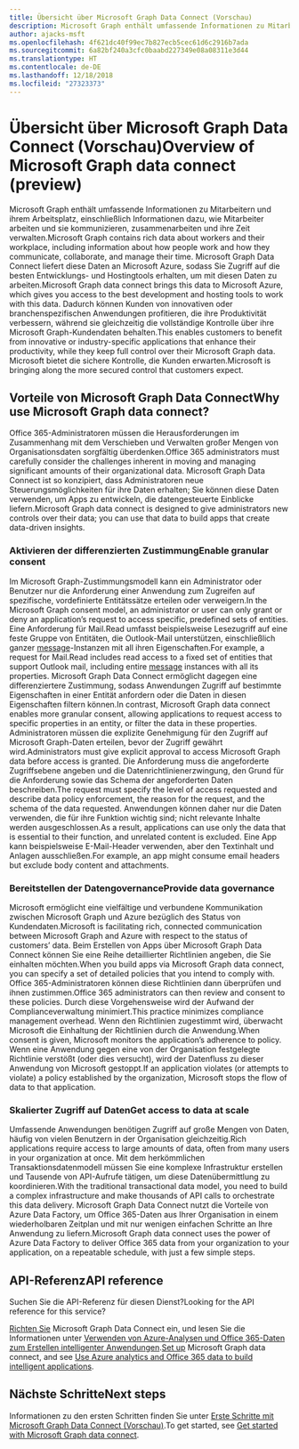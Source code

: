 ```yaml
---
title: Übersicht über Microsoft Graph Data Connect (Vorschau)
description: Microsoft Graph enthält umfassende Informationen zu Mitarbeitern und ihrem Arbeitsplatz, einschließlich Informationen dazu, wie Mitarbeiter arbeiten und sie kommunizieren, zusammenarbeiten und ihre Zeit verwalten. Microsoft Graph Data Connect liefert diese Daten an Microsoft Azure, sodass Sie Zugriff auf die besten Entwicklungs- und Hostingtools erhalten, um mit diesen Daten zu arbeiten. Dadurch können Kunden von innovativen oder branchenspezifischen Anwendungen profitieren, die ihre Produktivität verbessern, während sie gleichzeitig die vollständige Kontrolle über ihre Microsoft Graph-Kundendaten behalten. Microsoft bietet die sichere Kontrolle, die Kunden erwarten.
author: ajacks-msft
ms.openlocfilehash: 4f621dc40f99ec7b827ecb5cec61d6c2916b7ada
ms.sourcegitcommit: 6a82bf240a3cfc0baabd227349e08a08311e3d44
ms.translationtype: HT
ms.contentlocale: de-DE
ms.lasthandoff: 12/18/2018
ms.locfileid: "27323373"
---
```

# <a name="overview-of-microsoft-graph-data-connect-preview"></a><span data-ttu-id="ee011-106">Übersicht über Microsoft Graph Data Connect (Vorschau)</span><span class="sxs-lookup"><span data-stu-id="ee011-106">Overview of Microsoft Graph data connect (preview)</span></span>
<span data-ttu-id="ee011-107">Microsoft Graph enthält umfassende Informationen zu Mitarbeitern und ihrem Arbeitsplatz, einschließlich Informationen dazu, wie Mitarbeiter arbeiten und sie kommunizieren, zusammenarbeiten und ihre Zeit verwalten.</span><span class="sxs-lookup"><span data-stu-id="ee011-107">Microsoft Graph contains rich data about workers and their workplace, including information about how people work and how they communicate, collaborate, and manage their time.</span></span> <span data-ttu-id="ee011-108">Microsoft Graph Data Connect liefert diese Daten an Microsoft Azure, sodass Sie Zugriff auf die besten Entwicklungs- und Hostingtools erhalten, um mit diesen Daten zu arbeiten.</span><span class="sxs-lookup"><span data-stu-id="ee011-108">Microsoft Graph data connect brings this data to Microsoft Azure, which gives you access to the best development and hosting tools to work with this data.</span></span> <span data-ttu-id="ee011-109">Dadurch können Kunden von innovativen oder branchenspezifischen Anwendungen profitieren, die ihre Produktivität verbessern, während sie gleichzeitig die vollständige Kontrolle über ihre Microsoft Graph-Kundendaten behalten.</span><span class="sxs-lookup"><span data-stu-id="ee011-109">This enables customers to benefit from innovative or industry-specific applications that enhance their productivity, while they keep full control over their Microsoft Graph data.</span></span> <span data-ttu-id="ee011-110">Microsoft bietet die sichere Kontrolle, die Kunden erwarten.</span><span class="sxs-lookup"><span data-stu-id="ee011-110">Microsoft is bringing along the more secured control that customers expect.</span></span>

## <a name="why-use-microsoft-graph-data-connect"></a><span data-ttu-id="ee011-111">Vorteile von Microsoft Graph Data Connect</span><span class="sxs-lookup"><span data-stu-id="ee011-111">Why use Microsoft Graph data connect?</span></span>
<span data-ttu-id="ee011-112">Office 365-Administratoren müssen die Herausforderungen im Zusammenhang mit dem Verschieben und Verwalten großer Mengen von Organisationsdaten sorgfältig überdenken.</span><span class="sxs-lookup"><span data-stu-id="ee011-112">Office 365 administrators must carefully consider the challenges inherent in moving and managing significant amounts of their organizational data.</span></span> <span data-ttu-id="ee011-113">Microsoft Graph Data Connect ist so konzipiert, dass Administratoren neue Steuerungsmöglichkeiten für ihre Daten erhalten; Sie können diese Daten verwenden, um Apps zu entwickeln, die datengesteuerte Einblicke liefern.</span><span class="sxs-lookup"><span data-stu-id="ee011-113">Microsoft Graph data connect is designed to give administrators new controls over their data; you can use that data to build apps that create data-driven insights.</span></span> 

### <a name="enable-granular-consent"></a><span data-ttu-id="ee011-114">Aktivieren der differenzierten Zustimmung</span><span class="sxs-lookup"><span data-stu-id="ee011-114">Enable granular consent</span></span>

<span data-ttu-id="ee011-115">Im Microsoft Graph-Zustimmungsmodell kann ein Administrator oder Benutzer nur die Anforderung einer Anwendung zum Zugreifen auf spezifische, vordefinierte Entitätssätze erteilen oder verweigern.</span><span class="sxs-lookup"><span data-stu-id="ee011-115">In the Microsoft Graph consent model, an administrator or user can only grant or deny an application’s request to access specific, predefined sets of entities.</span></span> <span data-ttu-id="ee011-116">Eine Anforderung für Mail.Read umfasst beispielsweise Lesezugriff auf eine feste Gruppe von Entitäten, die Outlook-Mail unterstützen, einschließlich ganzer [message](/graph/api/resources/message?view=graph-rest-1.0)-Instanzen mit all ihren Eigenschaften.</span><span class="sxs-lookup"><span data-stu-id="ee011-116">For example, a request for Mail.Read includes read access to a fixed set of entities that support Outlook mail, including entire [message](/graph/api/resources/message?view=graph-rest-1.0) instances with all its properties.</span></span> <span data-ttu-id="ee011-117">Microsoft Graph Data Connect ermöglicht dagegen eine differenziertere Zustimmung, sodass Anwendungen Zugriff auf bestimmte Eigenschaften in einer Entität anfordern oder die Daten in diesen Eigenschaften filtern können.</span><span class="sxs-lookup"><span data-stu-id="ee011-117">In contrast, Microsoft Graph data connect enables more granular consent, allowing applications to request access to specific properties in an entity, or filter the data in these properties.</span></span> <span data-ttu-id="ee011-118">Administratoren müssen die explizite Genehmigung für den Zugriff auf Microsoft Graph-Daten erteilen, bevor der Zugriff gewährt wird.</span><span class="sxs-lookup"><span data-stu-id="ee011-118">Administrators must give explicit approval to access Microsoft Graph data before access is granted.</span></span> <span data-ttu-id="ee011-119">Die Anforderung muss die angeforderte Zugriffsebene angeben und die Datenrichtlinienerzwingung, den Grund für die Anforderung sowie das Schema der angeforderten Daten beschreiben.</span><span class="sxs-lookup"><span data-stu-id="ee011-119">The request must specify the level of access requested and describe data policy enforcement, the reason for the request, and the schema of the data requested.</span></span> <span data-ttu-id="ee011-120">Anwendungen können daher nur die Daten verwenden, die für ihre Funktion wichtig sind; nicht relevante Inhalte werden ausgeschlossen.</span><span class="sxs-lookup"><span data-stu-id="ee011-120">As a result, applications can use only the data that is essential to their function, and unrelated content is excluded.</span></span> <span data-ttu-id="ee011-121">Eine App kann beispielsweise E-Mail-Header verwenden, aber den Textinhalt und Anlagen ausschließen.</span><span class="sxs-lookup"><span data-stu-id="ee011-121">For example, an app might consume email headers but exclude body content and attachments.</span></span> 

### <a name="provide-data-governance"></a><span data-ttu-id="ee011-122">Bereitstellen der Datengovernance</span><span class="sxs-lookup"><span data-stu-id="ee011-122">Provide data governance</span></span>
<span data-ttu-id="ee011-123">Microsoft ermöglicht eine vielfältige und verbundene Kommunikation zwischen Microsoft Graph und Azure bezüglich des Status von Kundendaten.</span><span class="sxs-lookup"><span data-stu-id="ee011-123">Microsoft is facilitating rich, connected communication between Microsoft Graph and Azure with respect to the status of customers’ data.</span></span> <span data-ttu-id="ee011-124">Beim Erstellen von Apps über Microsoft Graph Data Connect können Sie eine Reihe detaillierter Richtlinien angeben, die Sie einhalten möchten.</span><span class="sxs-lookup"><span data-stu-id="ee011-124">When you build apps via Microsoft Graph data connect, you can specify a set of detailed policies that you intend to comply with.</span></span> <span data-ttu-id="ee011-125">Office 365-Administratoren können diese Richtlinien dann überprüfen und ihnen zustimmen.</span><span class="sxs-lookup"><span data-stu-id="ee011-125">Office 365 administrators can then review and consent to these policies.</span></span> <span data-ttu-id="ee011-126">Durch diese Vorgehensweise wird der Aufwand der Complianceverwaltung minimiert.</span><span class="sxs-lookup"><span data-stu-id="ee011-126">This practice minimizes compliance management overhead.</span></span> <span data-ttu-id="ee011-127">Wenn den Richtlinien zugestimmt wird, überwacht Microsoft die Einhaltung der Richtlinien durch die Anwendung.</span><span class="sxs-lookup"><span data-stu-id="ee011-127">When consent is given, Microsoft monitors the application’s adherence to policy.</span></span> <span data-ttu-id="ee011-128">Wenn eine Anwendung gegen eine von der Organisation festgelegte Richtlinie verstößt (oder dies versucht), wird der Datenfluss zu dieser Anwendung von Microsoft gestoppt.</span><span class="sxs-lookup"><span data-stu-id="ee011-128">If an application violates (or attempts to violate) a policy established by the organization, Microsoft stops the flow of data to that application.</span></span> 

### <a name="get-access-to-data-at-scale"></a><span data-ttu-id="ee011-129">Skalierter Zugriff auf Daten</span><span class="sxs-lookup"><span data-stu-id="ee011-129">Get access to data at scale</span></span>
<span data-ttu-id="ee011-130">Umfassende Anwendungen benötigen Zugriff auf große Mengen von Daten, häufig von vielen Benutzern in der Organisation gleichzeitig.</span><span class="sxs-lookup"><span data-stu-id="ee011-130">Rich applications require access to large amounts of data, often from many users in your organization at once.</span></span> <span data-ttu-id="ee011-131">Mit dem herkömmlichen Transaktionsdatenmodell müssen Sie eine komplexe Infrastruktur erstellen und Tausende von API-Aufrufe tätigen, um diese Datenübermittlung zu koordinieren.</span><span class="sxs-lookup"><span data-stu-id="ee011-131">With the traditional transactional data model, you need to build a complex infrastructure and make thousands of API calls to orchestrate this data delivery.</span></span> <span data-ttu-id="ee011-132">Microsoft Graph Data Connect nutzt die Vorteile von Azure Data Factory, um Office 365-Daten aus Ihrer Organisation in einem wiederholbaren Zeitplan und mit nur wenigen einfachen Schritte an Ihre Anwendung zu liefern.</span><span class="sxs-lookup"><span data-stu-id="ee011-132">Microsoft Graph data connect uses the power of Azure Data Factory to deliver Office 365 data from your organization to your application, on a repeatable schedule, with just a few simple steps.</span></span>

## <a name="api-reference"></a><span data-ttu-id="ee011-133">API-Referenz</span><span class="sxs-lookup"><span data-stu-id="ee011-133">API reference</span></span>
<span data-ttu-id="ee011-134">Suchen Sie die API-Referenz für diesen Dienst?</span><span class="sxs-lookup"><span data-stu-id="ee011-134">Looking for the API reference for this service?</span></span>

<span data-ttu-id="ee011-135">[Richten Sie](data-connect-get-started.md) Microsoft Graph Data Connect ein, und lesen Sie die Informationen unter [Verwenden von Azure-Analysen und Office 365-Daten zum Erstellen intelligenter Anwendungen](https://github.com/OfficeDev/MS-Graph-Data-Connect/wiki).</span><span class="sxs-lookup"><span data-stu-id="ee011-135">[Set up](data-connect-get-started.md) Microsoft Graph data connect, and see [Use Azure analytics and Office 365 data to build intelligent applications](https://github.com/OfficeDev/MS-Graph-Data-Connect/wiki).</span></span>


## <a name="next-steps"></a><span data-ttu-id="ee011-136">Nächste Schritte</span><span class="sxs-lookup"><span data-stu-id="ee011-136">Next steps</span></span>
<span data-ttu-id="ee011-137">Informationen zu den ersten Schritten finden Sie unter [Erste Schritte mit Microsoft Graph Data Connect (Vorschau)](data-connect-get-started.md).</span><span class="sxs-lookup"><span data-stu-id="ee011-137">To get started, see [Get started with Microsoft Graph data connect](data-connect-get-started.md).</span></span>
